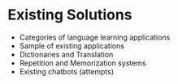 Existing Solutions
==================

-	Categories of language learning applications
-	Sample of existing applications
-	Dictionaries and Translation
-	Repetition and Memorization systems
-	Existing chatbots (attempts)
